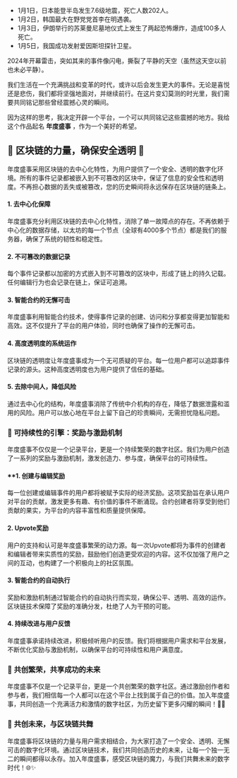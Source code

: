 - 1月1日，日本能登半岛发生7.6级地震，死亡人数202人。
- 1月2日，韩国最大在野党党首李在明遇袭。
- 1月3日，伊朗举行的苏莱曼尼墓地仪式上发生了两起恐怖爆炸，造成100多人死亡。
- 1月5日，我国成功发射爱因斯坦探针卫星。

2024年开幕雷击，突如其来的事件像闪电，撕裂了平静的天空（虽然这天空以前也未必平静）。

我们生活在一个充满挑战和变革的时代，或许以后会发生更大的事件。无论是喜悦还是悲伤，我们都将坚强地面对，并继续前行。在这片变幻莫测的时光里，我们需要共同铭记那些曾经震撼心灵的瞬间。

因为这样的思考，我决定开辟一个平台，一个可以共同铭记这些震撼的地方。我给这个作品起名 **年度盛事** ，作为一个美好的希望。

## 🔗 **区块链的力量，确保安全透明** 🔗

年度盛事采用区块链的去中心化特性，为用户提供了一个安全、透明的数字化环境。所有的事件记录都被嵌入到不可篡改的区块中，保证了信息的安全性和透明度。不再担心数据的丢失或被篡改，您的历史瞬间将永远保存在区块链的链条上。

#### **1. 去中心化保障**

年度盛事充分利用区块链的去中心化特性，消除了单一故障点的存在。不再依赖于中心化的数据存储，以太坊的每一个节点（全球有4000多个节点）都是我们的服务器，确保了系统的韧性和稳定性。

#### **2. 不可篡改的数据记录**

每个事件记录都以加密的方式嵌入到不可篡改的区块中，形成了链上的持久记载。任何编辑行为也会记录在链上，保证可追溯。

#### **3. 智能合约的无懈可击**

年度盛事利用智能合约技术，使得事件记录的创建、访问和分享都变得更加智能和高效。这不仅提升了平台的用户体验，同时也确保了操作的无懈可击。

#### **4. 高度透明度的系统运作**

区块链的透明度让年度盛事成为一个无可质疑的平台。每一位用户都可以追踪事件记录的源头。这种高度透明度也为用户提供了信任的基础。

#### **5. 去除中间人，降低风险**

通过去中心化的结构，年度盛事消除了传统中介机构的存在，降低了数据泄露和滥用的风险。用户可以放心地在平台上留下自己的珍贵瞬间，无需担忧隐私问题。

### 🔧 **可持续性的引擎：奖励与激励机制**

年度盛事不仅仅是一个记录平台，更是一个持续繁荣的数字社区。我们为用户创造了一系列的奖励与激励机制，激发创造力、参与度，确保平台的可持续性。

#### **1. **创建与编辑奖励**

每一位创建或编辑事件的用户都将被赋予实际的经济奖励。这项奖励旨在承认用户对平台的贡献，激发更多有趣、有价值的事件不断涌现。合约创建者将享受到他们贡献的果实，为平台的内容丰富性和质量提供保障。

#### **2. Upvote奖励**

用户的支持和认可是年度盛事繁荣的动力源。每一次Upvote都将为事件的创建者和编辑者带来实质性的奖励，鼓励他们创造更受欢迎的内容。这不仅加强了用户之间的互动，也构建了一个积极向上的社区氛围。

#### **3. 智能合约的自动执行**

奖励和激励机制通过智能合约的自动执行而实现，确保公平、透明、高效的运作。区块链技术保障了奖励的准确分发，杜绝了人为干预的可能。

#### **4. 持续改进与用户反馈**

年度盛事承诺持续改进，积极倾听用户的反馈。我们将根据用户需求和平台发展，不断优化奖励与激励机制，以确保平台的可持续性和用户满意度。

### 🌈 **共创繁荣，共享成功的未来**

年度盛事不仅是一个记录平台，更是一个共创繁荣的数字社区。通过激励创作者和参与者，我们相信每一个人都可以在这个平台上找到属于自己的价值。加入年度盛事，共同创造一个充满活力和激情的数字社区，为历史留下更多闪耀的瞬间！🚀🌟




### 🚀 **共创未来，与区块链共舞**

年度盛事将区块链的力量与用户需求相结合，为大家打造了一个安全、透明、无懈可击的数字化环境。通过区块链技术，我们共同创造历史的未来，让每一个独一无二的瞬间都得以永存。加入年度盛事，感受区块链的魔力，与我们共舞未来的数字时代！🌐✨

